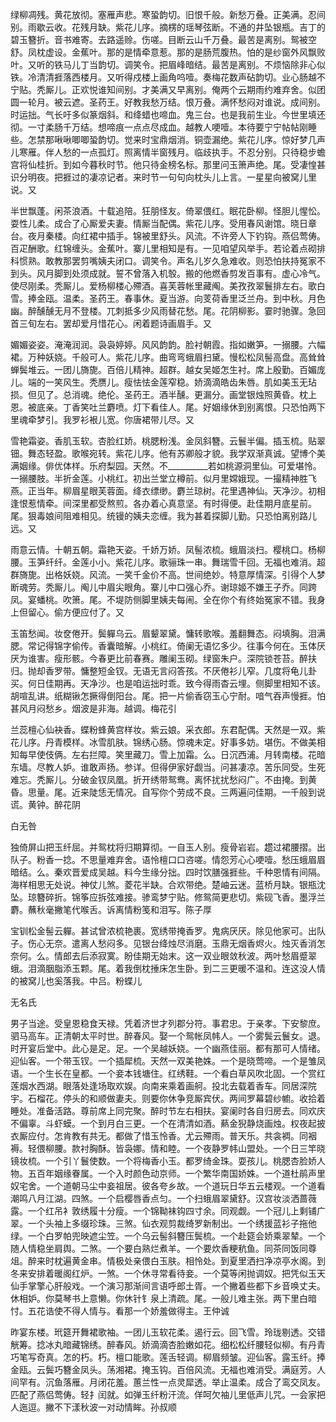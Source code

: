 <!-- { "loadSidebar": true } -->
绿柳凋残。黄花放彻。塞雁声悲。寒蛩韵切。旧恨千般。新愁万叠。正美满。忍间别。雨歇云收。花残月缺。紫花儿序。摘楞的瑶琴弦断。不通的井坠银瓶。吉丁的碧玉簪折。音书难寄。去路遥赊。伤嗟。目断云山千万叠。最苦是离别。鸳被空舒。凤枕虚设。金蕉叶。那的是情牵意惹。那的是肠荒腹热。怕的是纱窗外风飘败叶。又听的铁马儿丁当韵切。调笑令。把眉峰暗结。最苦是离别。不烦恼除非心似铁。冷清清捱落西楼月。又听得戍楼上画角呜噎。奏梅花数声砧韵切。业心肠越不宁贴。秃厮儿。正欢悦谁知间别。才美满又早离别。俺两个云期雨约难弃舍。似团圆一轮月。被云遮。圣药王。好教我愁万结。恨万叠。满怀愁闷对谁说。成间别。时运拙。气长吁多似篆烟斜。和绛蜡也啼血。鬼三台。也是我前生业。今世里填还彻。一寸柔肠千万结。想啼痕一点点尽成血。越教人哽噎。本待要宁宁帖帖刚睡些。怎禁那啾啾唧唧蛩韵切。觉来时宝鼎烟消。铜壶漏绝。紫花儿序。惊好梦几声儿寒雁。伴人愁的一点孤灯。照离情半窗残月。临歧执手。不忍分别。只待稳步蟾宫将仙桂折。到如今暮秋时节。他只待金榜名标。那里问玉箫声绝。尾。受凄惶甚识分明夜。把捱过的凄凉记者。来时节一句句向枕头儿上言。一星星向被窝儿里说。又

半世飘蓬。闲茶浪酒。十载追陪。狂朋怪友。倚翠偎红。眠花卧柳。怪胆儿惺忪。耍性儿柔。成合了心厮爱夫妻。情厮当配偶。紫花儿序。受用春风谢馆。晓日章台。夜月秦楼。向红裙中插手。锦被里舒头。风流。不许旁人下钓钩。燕侣莺俦。百疋酬歌。红锦缠头。金蕉叶。寨儿里相知是有。一见咱望风举手。若论着点砌排科惯熟。敢教那罢剪嘴姨夫闭口。调笑令。声名儿岁久急难收。则恐怕扶持冤家不到头。风月脚到处须成就。誓不曾落入机彀。搬的他燃香剪发百事有。虚心冷气。使尽刚柔。秃厮儿。爱杨柳楼心殢酒。喜芙蓉帐里藏阄。美孜孜翠鬟排左右。歌白雪。捧金瓯。温柔。圣药王。春事休。夏当游。向芰荷香里泛兰舟。到中秋。月色幽。醉醺醺无月不登楼。兀刺抵多少风雨替花愁。尾。花阴柳影。霎时驰骤。急回首三旬左右。罢却爱月惜花心。闲着题诗画眉手。又

媚媚姿姿。淹淹润润。袅袅婷婷。风风韵韵。脸衬朝霞。指如嫩笋。一搦腰。六幅裙。万种妖娆。千般可人。紫花儿序。曲弯弯蛾眉扫黛。慢松松凤髻高盘。高耸耸蝉鬓堆云。一团儿旖旎。百倍儿精神。超群。越女吴姬怎生衬。席上殷勤。百媚庞儿。端的一笑风生。秃赝儿。瘦怯怯金莲窄稳。娇滴滴皓齿朱唇。肌如美玉无玷损。但见了。总消魂。绝伦。圣药王。酒半醺。更漏分。画堂银烛照黄昏。枕上恩。被底亲。丁香笑吐兰麝喷。灯下看佳人。尾。好姻缘休到别离恨。只恐怕两下里魂牵梦引。我罗衫裉儿宽。你唐裙带儿尽。又

雪艳霜姿。香肌玉软。杏脸红娇。桃腮粉浅。金凤斜簪。云鬟半偏。插玉梳。贴翠钿。舞态轻盈。歌喉宛转。紫花儿序。他有苏卿般才貌。我学双渐真诚。望博个美满姻缘。俳优体样。乐府梨园。天然。不__________若如桃源洞里仙。可爱堪怜。一搦腰肢。半折金莲。小桃红。初出兰堂立樽前。似月里嫦娥现。一撮精神胜飞燕。正当年。柳眉星眼芙蓉面。绛衣缥缈。麝兰琼树。花里遇神仙。天净沙。初相逢恨惹情牵。间深里都受熬煎。各办着心真意坚。有时得便。赴佳期月底星前。尾。狠毒娘间阻难相见。统镘的姨夫恋缠。我为甚着探脚儿勤。只恐怕离别路儿远。又

雨意云情。十朝五朝。霜艳天姿。千娇万娇。凤髻浓梳。蛾眉淡扫。樱桃口。杨柳腰。玉笋纤纤。金莲小小。紫花儿序。歌骊珠一串。舞瑞雪千回。无福也难消。超群旖旎。出格妖娆。风流。一笑千金价不高。世间绝妙。特意厚情深。引得个人梦断魂劳。秃厮儿。阄儿中眉尖眼角。寨儿中口强心乔。谢琼姬不嫌王子乔。同跨凤。宴蟠桃。吹箫。尾。不堤防侧脚里姨夫每闹。全在你个有终始冤家不错。我身上但留心。偷方便应付了。又

玉笛愁闻。妆奁倦开。鬓軃乌云。眉颦翠黛。慵转歌喉。羞翻舞态。闷填胸。泪满腮。常记得锦字偷传。香囊暗解。小桃红。倚阑无语忆多少。往事今何在。玉体厌厌为谁害。瘦形骸。今春更比前春赛。雕阑玉砌。绿窗朱户。深院锁苍苔。醉扶归。抛却香罗带。慵整短金钗。无语无言闷答孩。不厌倦衫儿窄。几度将龟儿卦买。何日佳期再。天净沙。也是咱运拙时乖。致今得雨杳云埋。侧脚里相知不该。胡喧乱讲。纸糊锹怎撅得倒阳台。尾。把一片偷香窃玉心宁耐。喑气吞声慢捱。怕甚风月闷愁乡。烟波是非海。越调。梅花引

兰蕊檀心仙袂香。蝶粉蜂黄宫样妆。紫云娘。采衣郎。东君配偶。天然是一双。紫花儿序。丹青模样。冰雪肌肤。锦绣心肠。惊魂未定。好事多妨。堪伤。不做美相知每早使伎俩。左右拦障。笑里藏刀。雪上加霜。么。日沉西浦。月转南楼。花暗东墙。尽教人妒。谁敢声扬。参详。但得伊家好觑当。问甚凄凉。苦乐同受。生死难忘。秃厮儿。分破金钗凤凰。折开绣带鸳鸯。离怀扰扰愁闷广。不由掩。到黄昏。思量。尾。近来陡恁无情况。自写你个劳成不良。三两遍问佳期。一千般到说谎。黄钟。醉花阴

白无咎

独倚屏山把玉纤屈。并鸳枕将归期算彻。一自玉人别。瘦骨岩岩。趱过裙腰摺。出队子。粉香一捻。不思量难弃舍。语怜檀口口咨嗟。情怨芳心心哽噎。愁压蛾眉眉暗结。么。秦欢晋爱成吴越。料今生缘分拙。四时饮膳强捱些。千种恩情有间隔。海样相思无处说。神仗儿煞。菱花半缺。合欢带绝。楚岫云迷。蓝桥月缺。银瓶沈坠。琼簪碎折。锦筝应拆弦难接。骖鸾梦宁贴。修鸳简更悲切。紫砚飞香。墨浮兰麝。蘸秋毫撇笔代喉舌。诉离情粉笺和泪写。陈子厚

宝钏松金髻云軃。甚试曾浓梳艳裹。宽绣带掩香罗。鬼病厌厌。除见他家可。出队子。伤心无奈。遣离人愁闷多。见银台绛烛尽消磨。玉鼎无烟香烬火。烛灭香消怎奈何。么。情郎去后添寂寞。盼佳期无始末。这一双业眼敛秋波。两叶愁眉蹙翠蛾。泪滴胭脂添玉颗。尾。着我倒枕捶床怎生卧。到二三更暖不温和。连这没人情的被窝儿也奚落我。中吕。粉蝶儿

无名氏

男子当途。受皇恩稳食天禄。凭着济世才列郡分符。事君忠。于亲孝。下安黎庶。驷马高车。正清朝太平时世。醉春风。娶一个鸳帐凤帏人。一个雾鬓云鬟女。退。时开宴后堂中。此心是足。足。一个吴越妖娆。一个幽燕佳丽。都有那可人情绪。迎仙客。一个带玉钗。一个插犀梳。天然一双美艳姝。一个是晓莺啼。一个是雏凤语。一个生长在皇都。一个妾本钱塘住。红绣鞋。一个看白草风吹北固。一个赏红莲烟水西湖。眼落处逢场取欢娱。向南来乘着画舸。投北去载着香车。同居深院宇。石榴花。停头的和顺做妻夫。则要你休争竞厮宾伏。两间罗幕碧纱幮。收拾着睡处。准备活路。尊前席上同完聚。醉时节左右相扶。宴阑时各自归房去。同欢庆不偏辜。斗虾蟆。一个到月白三更。一个在清清如酒。爇金猊静烧画烛。权夜起披衣厮应付。怎肯教有共无。都做了惜玉怜香。尤云殢雨。普天乐。共衾裯。同裀褥。轻偎柳腰。款衬胸酥。皆袅娜。情和睦。一个夜静罗帏山盟处。一个日三竿晓镜妆梳。一个引丫鬟使数。一个将梅香小玉。都罗绮金珠。耍孩儿。桃腮杏脸娇人物。五百年姻缘眷属。一个入时颜色动京师。一个繁华南国娇姝。一个道杜鹃声里奴宅舍。一个道朝马尘中妾祖居。彼各夸乡故。一个道玩日华五云楼观。一个道看潮鸣八月江湖。四煞。一个启樱唇香点匀。一个扫蛾眉翠黛舒。汉宫妆淡洒蔷薇露。一个红吊衤敦绣履十分瘦。一个锦靿袜钩四寸余。同观觑。一个冠儿上剩铺广翠。一个头袖上多缀珍珠。三煞。仙衣观剪裁绮罗新制出。一个绣援蓝衫子拖他绿。一个白罗帕兜映遮尘笠。一个乌云髻斜簪压鬓梳。一个赴筵会娇乘翠辇。一个随人情稳坐肩舆。二煞。一个要白熟烂煮羊。一个要炊香粳秔鱼。同茶同饭同尊俎。醉来时枕遍黄金串。情极处亲偎白玉肤。相怜处。到夏里洒扫净凉亭水阁。到冬来安排着暖阁红炉。一煞。一个休寻常看待妾。一个莫等闲抛调奴。把凭似玉天仙手掌擎心肝般戏。一个演习那渐间言语呼郎土胥。一个撇着些都下乡音唤丈夫。休相妒。你莫琴书上意懒。你休针钅泉上清疏。尾。一般儿难主张。两下里白暗忖。五花诰使不得人情与。看那一个娇羞做得主。王仲诚

昨宴东楼。玳筵开舞裙歌袖。一团儿玉软花柔。遏行云。回飞雪。玲珑剔透。交错觥筹。捻冰丸暗藏锦绣。醉春风。娇滴滴杏脸嫩如花。细松松纤腰轻似柳。有丹青巧笔写奇真。怎的朽。朽。檀口能歌。莲舌轻调。柳眉频皱。迎仙客。露玉纤。捧金瓯。云鬓巧簪金凤头。荡湘裙。掩玉钩。百倍风流。无福也难消受。满庭芳。人间罕有。沉鱼落雁。月闭花羞。蕙兰性一点灵犀透。举止温柔。成合了鸾交凤友。匹配了燕侣莺俦。轻扌闰就。如弹玉纤粉汗流。佯呵欠袖儿里低声儿咒。一会家把人迤逗。撇不下漾秋波一对动情眸。孙叔顺

